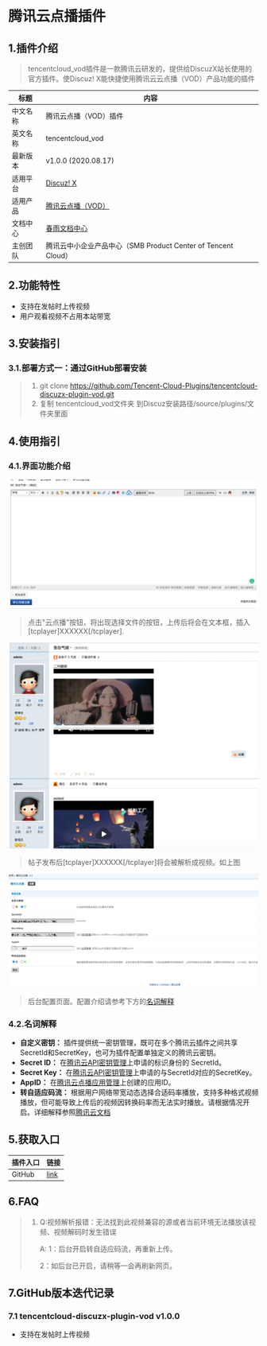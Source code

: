 # 腾讯云点播插件

## 1.插件介绍

> tencentcloud_vod插件是一款腾讯云研发的，提供给DiscuzX站长使用的官方插件。使Discuz! X能快捷使用腾讯云云点播（VOD）产品功能的插件

| 标题   | 内容                                                     |
| ---- | ------------------------------------------------------ |
| 中文名称 | 腾讯云点播（VOD）插件                                           |
| 英文名称 | tencentcloud_vod                                       |
| 最新版本 | v1.0.0 (2020.08.17)                                    |
| 适用平台 | [Discuz! X](https://www.discuz.net/forum.php)          |
| 适用产品 | [腾讯云点播（VOD）](https://cloud.tencent.com/product/vod)    |
| 文档中心 | [春雨文档中心](https://openapp.qq.com/docs/DiscuzX/vod.html) |
| 主创团队 | 腾讯云中小企业产品中心（SMB Product Center of Tencent Cloud）       |

## 2.功能特性

- 支持在发帖时上传视频
- 用户观看视频不占用本站带宽

## 3.安装指引

### 3.1.部署方式一：通过GitHub部署安装

> 1. git clone https://github.com/Tencent-Cloud-Plugins/tencentcloud-discuzx-plugin-vod.git
> 2. 复制 tencentcloud_vod文件夹 到Discuz安装路径/source/plugins/文件夹里面

## 4.使用指引

### 4.1.界面功能介绍

![](./images/vod1.png)

> 点击"云点播"按钮，将出现选择文件的按钮，上传后将会在文本框，插入[tcplayer]XXXXXX[/tcplayer].

![](./images/vod2.png)

> 帖子发布后[tcplayer]XXXXXX[/tcplayer]将会被解析成视频。如上图

![](./images/vod3.png)

> 后台配置页面。配置介绍请参考下方的[名词解释](#_4-2-名词解释)

### 4.2.名词解释

- **自定义密钥：** 插件提供统一密钥管理，既可在多个腾讯云插件之间共享SecretId和SecretKey，也可为插件配置单独定义的腾讯云密钥。
- **Secret ID：** 在[腾讯云API密钥管理](https://console.cloud.tencent.com/cam/capi)上申请的标识身份的 SecretId。
- **Secret Key：** 在[腾讯云API密钥管理](https://console.cloud.tencent.com/cam/capi)上申请的与SecretId对应的SecretKey。
- **AppID：** 在[腾讯云点播应用管理](https://console.cloud.tencent.com/vod/app-manage)上创建的应用ID。
- **转自适应码流：** 根据用户网络带宽动态选择合适码率播放，支持多种格式视频播放，但可能导致上传后的视频因转换码率而无法实时播放。请根据情况开启。详细解释参照[腾讯云文档](https://cloud.tencent.com/document/product/266/34071)

## 5.获取入口

| 插件入口   | 链接                                                                               |
| ------ | -------------------------------------------------------------------------------- |
| GitHub | [link](https://github.com/Tencent-Cloud-Plugins/tencentcloud-discuzx-plugin-vod) |

## 6.FAQ

> 1. Q:视频解析报错：无法找到此视频兼容的源或者当前环境无法播放该视频、视频解码时发生错误
>    
>    A: 1：后台开启转自适应码流，再重新上传。
>    
>    2：如后台已开启，请稍等一会再刷新网页。

## 7.GitHub版本迭代记录

### 7.1 tencentcloud-discuzx-plugin-vod v1.0.0

- 支持在发帖时上传视频
